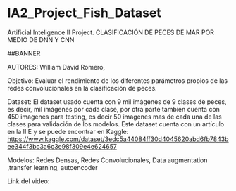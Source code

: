# IA2_Project_Fish_Dataset
Artificial Inteligence II Project.
CLASIFICACIÓN DE PECES DE MAR POR MEDIO DE DNN Y CNN

##BANNER

AUTORES: William David Romero, 

Objetivo: 
Evaluar el rendimiento de los diferentes parámetros propios de las redes convolucionales en la clasificación de peces.

Dataset:
El dataset usado cuenta con 9 mil imágenes de 9 clases de peces, es decir, mil imágenes por cada clase, por otra parte también 
cuenta con 450 imagenes para testing, es decir 50 imagenes mas de cada una de las clases para validación de los modelos. Este dataset 
cuenta con un artículo en la IIIE y se puede encontrar en Kaggle:
https://www.kaggle.com/dataset/3edc5a44084ff30d4045620abd6fb7843bee344f3bc3a6c3e98f309e4e624657

Modelos:
Redes Densas, Redes Convolucionales, Data augmentation ,transfer learning, autoencoder

Link del video:
